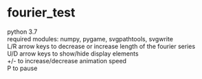 # fourier_test
python 3.7 \
required modules: numpy, pygame, svgpathtools, svgwrite\
L/R arrow keys to decrease or increase length of the fourier series\
U/D arrow keys to show/hide display elements\
+/- to increase/decrease animation speed\
P to pause
